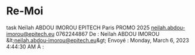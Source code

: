 # Re-Moi
task Neïlah ABDOU IMOROU EPITECH Paris PROMO 2025 neilah.abdou-imorou@epitech.eu 0762244867 De : Neïlah ABDOU IMOROU &amp;lt;neilah.abdou-imorou@epitech.eu&amp;gt; Envoyé : Monday, March 6, 2023 4:44:30 AM À :
